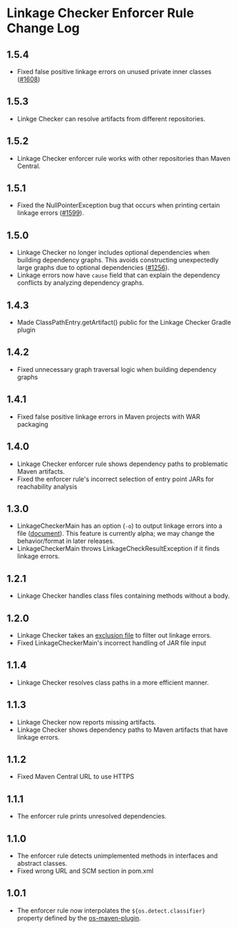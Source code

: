 # Linkage Checker Enforcer Rule Change Log

## 1.5.4
* Fixed false positive linkage errors on unused private inner classes ([#1608](
  https://github.com/GoogleCloudPlatform/cloud-opensource-java/issues/1608))

## 1.5.3
* Linkge Checker can resolve artifacts from different repositories.

## 1.5.2
* Linkage Checker enforcer rule works with other repositories than Maven Central.

## 1.5.1
* Fixed the NullPointerException bug that occurs when printing certain linkage errors ([#1599](
  https://github.com/GoogleCloudPlatform/cloud-opensource-java/issues/1599)).

## 1.5.0
* Linkage Checker no longer includes optional dependencies when building dependency graphs.
  This avoids constructing unexpectedly large graphs due to optional dependencies ([#1256](
  https://github.com/GoogleCloudPlatform/cloud-opensource-java/issues/1256)).
* Linkage errors now have `cause` field that can explain the dependency conflicts by analyzing
  dependency graphs.

## 1.4.3
* Made ClassPathEntry.getArtifact() public for the Linkage Checker Gradle plugin

## 1.4.2
* Fixed unnecessary graph traversal logic when building dependency graphs

## 1.4.1
* Fixed false positive linkage errors in Maven projects with WAR packaging

## 1.4.0
* Linkage Checker enforcer rule shows dependency paths to problematic Maven artifacts.
* Fixed the enforcer rule's incorrect selection of entry point JARs for reachability analysis

## 1.3.0
* LinkageCheckerMain has an option (`-o`) to output linkage errors into a file ([document](
  https://github.com/GoogleCloudPlatform/cloud-opensource-java/wiki/LinkageCheckerMain#exclusion-files
  )). This feature is currently alpha; we may change the behavior/format in later releases.
* LinkageCheckerMain throws LinkageCheckResultException if it finds linkage errors.

## 1.2.1
* Linkage Checker handles class files containing methods without a body.

## 1.2.0
* Linkage Checker takes an [exclusion file](
https://github.com/GoogleCloudPlatform/cloud-opensource-java/wiki/Linkage-Checker-Exclusion-File)
  to filter out linkage errors.
* Fixed LinkageCheckerMain's incorrect handling of JAR file input

## 1.1.4
* Linkage Checker resolves class paths in a more efficient manner.

## 1.1.3
* Linkage Checker now reports missing artifacts.
* Linkage Checker shows dependency paths to Maven artifacts that have linkage errors.

## 1.1.2
* Fixed Maven Central URL to use HTTPS

## 1.1.1
* The enforcer rule prints unresolved dependencies.

## 1.1.0
* The enforcer rule detects unimplemented methods in interfaces and abstract classes.
* Fixed wrong URL and SCM section in pom.xml

## 1.0.1
* The enforcer rule now interpolates the `${os.detect.classifier}` property defined by the
  [os-maven-plugin](https://github.com/trustin/os-maven-plugin).

